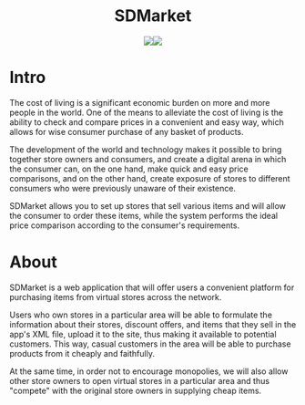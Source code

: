 <h1 align="center">SDMarket</h1>
<p align="center">
  <img src="https://ibb.co/xJz6kVz"><img src="https://i.ibb.co/yWgq9Lg/sdm-full-logo.png">
</p>

# Intro
The cost of living is a significant economic burden on more and more people in the world. One of the means to alleviate the cost of living is the ability to check and compare prices in a convenient and easy way, which allows for wise consumer purchase of any basket of products.

The development of the world and technology makes it possible to bring together store owners and consumers, and create a digital arena in which the consumer can, on the one hand, make quick and easy price comparisons, and on the other hand, create exposure of stores to different consumers who were previously unaware of their existence.

SDMarket allows you to set up stores that sell various items and will allow the consumer to order these items, while the system performs the ideal price comparison according to the consumer's requirements. 

# About
SDMarket is a web application that will offer users a convenient platform for purchasing items from virtual stores across the network.

Users who own stores in a particular area will be able to formulate the information about their stores, discount offers, and items that they sell in the app's XML file, upload it to the site, thus making it available to potential customers.
This way, casual customers in the area will be able to purchase products from it cheaply and faithfully.

At the same time, in order not to encourage monopolies, we will also allow other store owners to open virtual stores in a particular area and thus "compete" with the original store owners in supplying cheap items.
